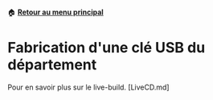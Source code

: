 :house: [**Retour au menu principal**](/TChelp)
# Fabrication d'une clé USB du département




Pour en savoir plus sur le live-build. [LiveCD.md]
